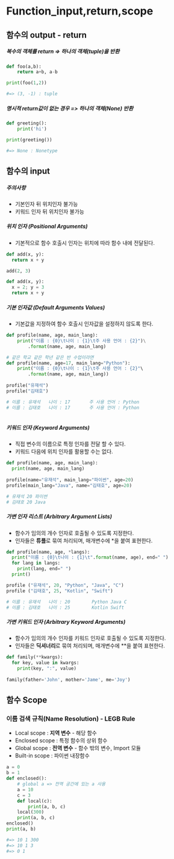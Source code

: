 # Function_input,return,scope

## 함수의 output - return

##### 복수의 객체를 return => 하나의 객체(tuple)을 반환

```python
def foo(a,b):
    return a+b, a-b

print(foo(1,2))

#=> (3, -1) : tuple
```



##### 명시적 return값이 없는 경우 => 하나의 객체(None) 반환

```python
def greeting():
    print('hi')

print(greeting())

#=> None : Nonetype
```



## 함수의 input

##### 주의사항

- 기본인자 뒤 위치인자 불가능
- 키워드 인자 뒤 위치인자 불가능



##### 위치 인자 (Positional Arguments) 

- 기본적으로 함수 호출시 인자는 위치에 따라 함수 내에 전달된다.

```python
def add(x, y):
  return x + y

add(2, 3)

def add(x, y):
  x = 2; y = 3
  return x + y
```



##### 기본 인자값 (Default Arguments Values)

- 기본값을 지정하여 함수 호출시 인자값을 설정하지 않도록 한다.

```python
def profile(name, age, main_lang):
	print("이름 : {0}\t나이 : {1}\t주 사용 언어 : {2}")\
  		.format(name, age, main_lang)

# 같은 학교 같은 학년 같은 반 수업이라면
def profile(name, age=17, main_lang="Python"):
	print("이름 : {0}\t나이 : {1}\t주 사용 언어 : {2}"\
  		.format(name, age, main_lang))
    
profile("유재석")
profile("김태호")

# 이름 : 유재석   나이 : 17       주 사용 언어 : Python
# 이름 : 김태호   나이 : 17       주 사용 언어 : Python
  
```



##### 키워드 인자 (Keyword Arguments)

- 직접 변수의 이름으로 특정 인자를 전달 할 수 있다.
- 키워드 다음에 위치 인자를 활용할 수는 없다.

```python
def profile(name, age, main_lang):
  print(name, age, main_lang)
  
profile(name="유재석", main_lang="파이썬", age=20)
profile(main_lang="Java", name="김태호", age=20)

# 유재석 20 파이썬
# 김태호 20 Java
```



#####  가변 인자 리스트 (Arbitrary Argument Lists)

- 함수가 임의의 개수 인자로 호출될 수 있도록 지정한다.
- 인자들은 **튜플**로 묶여 처리되며, 매개변수에 *을 붙여 표현한다.

```python
def profile(name, age, *langs):
  print("이름 : {0}\t나이 : {1}\t".format(name, age), end=" ")
  for lang in langs:
    print(lang, end=" ")
  print()

profile ("유재석", 20, "Python", "Java", "C")
profile ("김태호", 25, "Kotlin", "Swift")

# 이름 : 유재석   나이 : 20        Python Java C 
# 이름 : 김태호   나이 : 25        Kotlin Swift 
```



##### 가변 키워드 인자 (Arbitrary Keyword Arguments)

- 함수가 임의의 개수 인자를 키워드 인자로 호출될 수 있도록 지정한다.
- 인자들은 **딕셔너리**로 묶여 처리되며, 매개변수에 **을 붙여 표현한다.

```python
def family(**kwargs):
  for key, value in kwargs:
    print(key, ":", value)
    
family(father='John', mother='Jame', me='Joy')
```



## 함수 Scope

### 이름 검색 규칙(Name Resolution) -  LEGB Rule

- Local scope : **지역 변수** -  해당 함수
- Enclosed scope : 특정 함수의 상위 함수
- Global scope : **전역 변수** - 함수 밖의 변수, Import 모듈
- Built-in scope : 파이썬 내장함수

```python
a = 0
b = 1
def enclosed():
  	# global a => 전역 공간에 있는 a 사용
    a = 10
    c = 3
    def local(c):
        print(a, b, c)
    local(300)
    print(a, b, c)
enclosed()
print(a, b)

#=> 10 1 300
#=> 10 1 3
#=> 0 1
```

